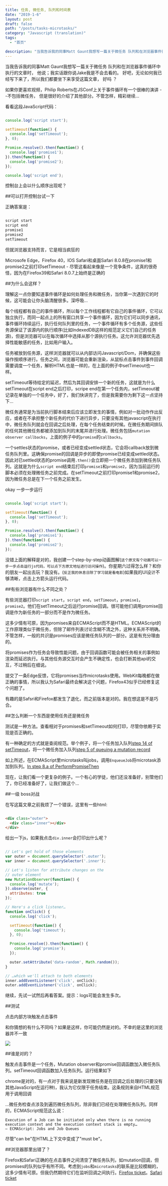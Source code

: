 ```yaml
---
title: 任务, 微任务, 队列和时间表
date: "2019-1-6"
layout: post
draft: false
path: "/posts/tasks-microtasks/"
category: "Javascript (translation)"
tags:
  - "首页"

description: "当我告诉我的同事Matt Gaunt我想写一篇关于微任务 队列和在浏览器事件循环中执行的文章时；  他说；我实话跟你说Jake我是不会去看的。 好吧；无论如何我已经写下来了；所以我们都要坐下来享受这篇文章； 好吗 ？"
---
```


当我告诉我的同事Matt Gaunt我想写一篇关于微任务 队列和在浏览器事件循环中执行的文章时，  他说；我实话跟你说Jake我是不会去看的。 好吧，无论如何我已经写下来了，所以我们都要坐下来享受这篇文章， 好吗 ？

如果你更喜欢视频，Philip Roberts在JSConf上关于事件循环有一个很棒的演讲 --不包括微任务， 但是很好的介绍了其他部分。不管怎样，精彩继续...

看看这段JavaScript代码：

```javascript

console.log('script start');

setTimeout(function() {
  console.log('setTimeout');
}, 0);

Promise.resolve().then(function() {
  console.log('promise1');
}).then(function() {
  console.log('promise2');
});

console.log('script end');

```
控制台上会以什么顺序出现呢？

##可以打开控制台试一下

正确答案是：
```javascript

script start
script end
promise1
promise2
setTimeout

```
但就浏览器支持而言，它是相当疯狂的

Microsofe Edge，Firefox 40，IOS Safari和桌面Safari 8.0.8在promise1和promise2之前打印setTimeout - 尽管这看起来像是一个竞争条件，这真的很奇怪，因为在Firefox39和Safari 8.0.7上始终是正确的

##为什么会这样？

理解这一点你要知道事件循环是如何处理任务和微任务，当你第一次遇到它的时候，这可能会让你头脑清醒很多。深呼吸...

每个线程都有自己的事件循环，所以每个工作线程都有它自己的事件循环，它可以独立执行，而同一起点上的所有窗口共享一个事件循环，因为它们可以同步通讯，事件循环持续运行，执行任何队列里的任务，一个事件循环有多个任务源，这些任务源保证了该源内的执行顺序(比如IndexedDB这样的规范定义它们自己的任务源)，但是浏览器可以在每次循环中选择从那个源执行任务。这允许浏览器优先选择性能敏感的任务，比如用户输入。

任务被放到任务源，这样浏览器就可以从内部访问Javascript/Dom，并确保这些操作按顺序进行。任务之间，浏览器可能会重新渲染，从鼠标点击事件到事件回调需要调度一个任务，解析HTML也是一样的，在上面的例子中setTimeout也一样。

setTimeout等待给定的延迟，然后为其回调安排一个新的任务，这就是为什么setTimeout在script end之后打印，scripe end在第一个任务内，setTimeout被记录在单独的一个任务中，好了，我们快讲完了，但是我需要你为剩下这一点坚持下...

微任务通常是为当前执行脚本结束后应该立即发生的事情，例如对一批动作作出反应，或者在不承担整个新任务的代价下进行异步，只要没有其他javascript在执行中，微任务队列就会在回调之后处理，在每个任务结束的时候。在微任务期间排队的任何其他微任务都被添加到队列的末尾并进行处理。微任务包括`mutation observer callbacks`，上面的例子中的`promise`的`callbacks`。

一个settles状态的promise，或者已经变成settled状态，它会将callback放到微任务队列里。这确保promise的回调是异步的即使promise已经变成settled状态。因此对已settled状态的promise调用`.then()`会立即把一个微任务添加到微任务队列。这就是为什么`script end`结束后打印`promise1`和`promise2`，因为当前运行的脚本必须在处理微任务之前完成。在setTimeout之前打印promise1和promise2，因为微任务总是在下一个任务之前发生。

okay 一步一步运行

```javascript

console.log('script start');

setTimeout(function() {
  console.log('setTimeout');
}, 0);

Promise.resolve().then(function() {
  console.log('promise1');
}).then(function() {
  console.log('promise2');
});

```

没错上面的解释是对的，我创建一个step-by-step动画图解(`这个原文有个动画可以一步一步点击运行js代码，可以点下方原文地址进行访问操作`)。你星期六过得怎么样？和你的朋友一起出去玩？我没有。(`反正我的休息日除了学习就是看电影`)如果我的UI设计不够清晰，点击上方箭头运行代码。

##有些浏览器有什么不同之处？

有些浏览器打印`script start`，`script end`，`setTimeout`，`promise1`，`promise2`。他们在setTimeout之后运行promise回调。很可能他们调用promise回调是作为新任务的一部分而不是作为微任务。

这多少情有可原，因为promises来自ECMAScript而不是HTML。ECMAScript的工作原理类似于微任务，但除了邮件列表讨论含糊不清之外，这种关系并不明确。不管怎样，一般的共识是promises应该是微任务队列的一部分。这是有充分理由的。

将promises作为任务会导致性能问题，由于回调函数可能会被任务相关的事例如渲染而延迟执行。与其他任务源交互时会产生不确定性，也会打断其他api的交互，不过稍后在细说。

提交了一条Edge反馈，它将promises当作microtasks使用。WebKit每晚都在做正确的事情，所以我认为Safari最终会解决这个问题，Firefox43似乎已经修复这个问题了。

有趣的是Safsri和Firefox都发生了退化，而之前版本是对的。我在想这是不是巧合。

##怎么判断一个东西是使用任务还是微任务

测试是一种方法。查看相对于promises和setTimeout如何打印，尽管你依赖于实现是否正确的。

有一种确定的方式就是查阅规范。举个例子，将一个任务加入队列[step 14 of setTimeout](https://html.spec.whatwg.org/multipage/timers-and-user-prompts.html#timer-initialisation-steps)，将一个微任务加入队列[step 5 of queuing a mutation record](https://dom.spec.whatwg.org/#queue-a-mutation-record)

如上所述，在ECMAScript里microtasks叫jobs，调用`EnqueueJob`将microtask添加到队列。[In step 8.a of PerformPromiseThen](http://www.ecma-international.org/ecma-262/6.0/#sec-performpromisethen)

现在，让我们看一个更复杂的例子。一个有心的学徒，他们还没准备好，别管他们了，你已经准备好了，让我们做这个...

##一级 boss对战

在写这篇文章之前我烦了一个错误，这里有一些html:
```html

<div class="outer">
  <div class="inner"></div>
</div>

```

给出一下js，如果我点击`div.inner`会打印出什么呢？

```javascript

// Let's get hold of those elements
var outer = document.querySelector('.outer');
var inner = document.querySelector('.inner');

// Let's listen for attribute changes on the
// outer element
new MutationObserver(function() {
  console.log('mutate');
}).observe(outer, {
  attributes: true
});

// Here's a click listener…
function onClick() {
  console.log('click');

  setTimeout(function() {
    console.log('timeout');
  }, 0);

  Promise.resolve().then(function() {
    console.log('promise');
  });

  outer.setAttribute('data-random', Math.random());
}

// …which we'll attach to both elements
inner.addEventListener('click', onClick);
outer.addEventListener('click', onClick);

```

继续，先试一试然后再看答案。提示：logs可能会发生多次。

##测试

点击内部方块触发点击事件

和你猜想的有什么不同吗？如果是这样，你可能仍然是对的。不幸的是这里的浏览器并不一致

![](./browsers.PNG)

##谁是对的？

触发点击事件是一个任务，Mutation observer和promise回调函数加入微任务队列。setTimeout回调函数加入任务队列。运行结果如下

chrome是对的，有一点对于我来说是新发现微任务是在回调之后处理的(只要没有其他JavaScript在运行种)，我认为它仅限于任务结束。这条规则来自HTML规范用于调用回调

...微任务检查点涉及到遍历微任务队列，除非我们已经在处理微任务队列。同样的，ECMAScript规范这么说：

`Execution of a Job can be initiated only when there is no running execution context and the execution context stack is empty…                               — ECMAScript: Jobs and Job Queues`

尽管"can be"在HTML上下文中变成了"must be"。

##浏览器那里出错了？

Firefox和Safari正确的在点击事件之间清空了微任务队列，如mutation回调，但promises的队列似乎有所不同。考虑到`jobs`和`microtasks`的联系是比较模糊的，这多少情有可原。但我仍然期待它们在监听回调之间执行。[Firefox ticket](https://bugzilla.mozilla.org/show_bug.cgi?id=1193394)。[Safari ticket](https://bugs.webkit.org/show_bug.cgi?id=147933)